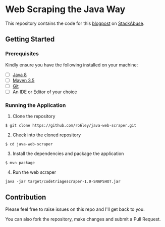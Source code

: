 # Web Scraping the Java Way

This repository contains the code for this [blogpost]() on [StackAbuse](https://stackabuse.com/).

## Getting Started

### Prerequisites

Kindly ensure you have the following installed on your machine:

- [ ] [Java 8](https://www.java.com/en/download/help/download_options.xml)
- [ ] [Maven 3.5](https://maven.apache.org/install.html)
- [ ] [Git]()
- [ ] An IDE or Editor of your choice

### Running the Application

1. Clone the repository
```
$ git clone https://github.com/ro6ley/java-web-scraper.git
```

2. Check into the cloned repository
```
$ cd java-web-scraper
```

3. Install the dependencies and package the application
```
$ mvn package
```

4. Run the web scraper
```
java -jar target/codetriagescraper-1.0-SNAPSHOT.jar
```

## Contribution

Please feel free to raise issues on this repo and I'll get back to you.

You can also fork the repository, make changes and submit a Pull Request.

